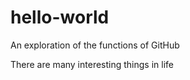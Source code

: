# hello-world
An exploration of the functions of GitHub


There are many interesting things in life
